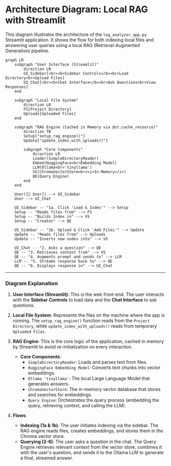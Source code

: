 # Architecture Diagram: Local RAG with Streamlit

This diagram illustrates the architecture of the `log_analyzer_app.py` Streamlit application. It shows the flow for both indexing local files and answering user queries using a local RAG (Retrieval-Augmented Generation) pipeline.

```mermaid
graph LR
    subgraph "User Interface (Streamlit)"
        direction LR
        UI_Sidebar[<br><b>Sidebar Controls</b><br>Load Directory<br>Upload Files]
        UI_Chat[<br><b>Chat Interface</b><br>Ask Questions<br>View Responses]
    end

    subgraph "Local File System"
        direction LR
        FS[Project Directory]
        Uploads[Uploaded Files]
    end

    subgraph "RAG Engine (Cached in Memory via @st.cache_resource)"
        direction TB
        Setup["setup_rag_engine()"]
        Update["update_index_with_uploads()"]
        
        subgraph "Core Components"
            direction LR
            Loader(SimpleDirectoryReader)
            Embed(HuggingFace<br>Embedding Model)
            LLM(Ollama<br>'tinyllama')
            VS(ChromaVectorStore<br><i>In-Memory</i>)
            QE(Query Engine)
        end
    end

    User([👤 User]) --> UI_Sidebar
    User --> UI_Chat

    UI_Sidebar -- "1a. Click 'Load & Index'" --> Setup
    Setup -- "Reads files from" --> FS
    Setup -- "Builds Index in" --> VS
    Setup -- "Creates" --> QE

    UI_Sidebar -- "1b. Upload & Click 'Add Files'" --> Update
    Update -- "Reads files from" --> Uploads
    Update -- "Inserts new nodes into" --> VS

    UI_Chat -- "2. Asks a question" --> QE
    QE -- "3. Retrieves context from" --> VS
    QE -- "4. Augments prompt and sends to" --> LLM
    LLM -- "5. Streams response back to" --> QE
    QE -- "6. Displays response in" --> UI_Chat
```

---

### Diagram Explanation

1.  **User Interface (Streamlit)**: This is the web front-end. The user interacts with the **Sidebar Controls** to load data and the **Chat Interface** to ask questions.

2.  **Local File System**: Represents the files on the machine where the app is running. The `setup_rag_engine()` function reads from the `Project Directory`, while `update_index_with_uploads()` reads from temporary `Uploaded Files`.

3.  **RAG Engine**: This is the core logic of the application, cached in memory by Streamlit to avoid re-initialization on every interaction.
    *   **Core Components**:
        *   `SimpleDirectoryReader`: Loads and parses text from files.
        *   `HuggingFace Embedding Model`: Converts text chunks into vector embeddings.
        *   `Ollama 'tinyllama'`: The local Large Language Model that generates answers.
        *   `ChromaVectorStore`: The in-memory vector database that stores and searches for embeddings.
        *   `Query Engine`: Orchestrates the query process (embedding the query, retrieving context, and calling the LLM).

4.  **Flows**:
    *   **Indexing (1a & 1b)**: The user initiates indexing via the sidebar. The RAG engine reads files, creates embeddings, and stores them in the Chroma vector store.
    *   **Querying (2-6)**: The user asks a question in the chat. The Query Engine retrieves relevant context from the vector store, combines it with the user's question, and sends it to the Ollama LLM to generate a final, streamed answer.